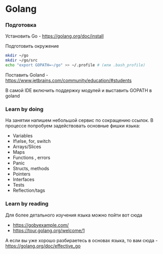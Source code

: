 # Golang

### Подготовка

Установить Go - https://golang.org/doc/install

Подготовить окружение
```bash
mkdir ~/go
mkdir ~/go/src
echo "export GOPATH=~/go" >> ~/.profile # (или .bash_profile)
```

Поставить Goland - https://www.jetbrains.com/community/education/#students

В самой IDE включить поддержку модулей и выставить GOPATH в goland 

### Learn by doing

На занятии напишем небольшой сервис по сокращению ссылок. В процессе попробуем задействовать основные фишки языка:

* Variables
* If\else, for, switch
* Arrays/Slices
* Maps
* Functions , errors
* Panic
* Structs, methods
* Pointers
* Interfaces
* Tests
* Reflection/tags

### Learn by reading 

Для более детального изучения языка можно пойти вот сюда

* https://gobyexample.com/
* https://tour.golang.org/welcome/1

А если вы уже хорошо разбираетесь в основах языка, то вам сюда - https://golang.org/doc/effective_go